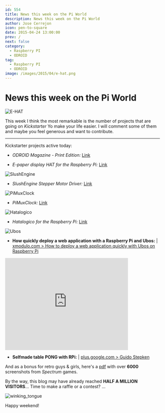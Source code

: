 ```yaml
---
id: 554
title: News this week on the Pi World
description: News this week on the Pi World
author: Jose Cerrejon
icon: pen-to-square
date: 2015-04-24 13:00:00
prev: /
next: false
category:
  - Raspberry PI
  - ODROID
tag:
  - Raspberry PI
  - ODROID
image: /images/2015/04/e-hat.png
---
```


# News this week on the Pi World

![E-HAT](/images/2015/04/e-hat.png)

This week I think the most remarkable is the number of projects that are going on *Kickstarter* Yo make your life easier. I will comment some of them and maybe you feel generous and want to contribute.

- - -
Kickstarter projects active today:

* *ODROID Magazine - Print Edition:* [Link](https://www.kickstarter.com/projects/1943447664/odroid-magazine-print-edition)


* *E-paper display HAT for the Raspberry Pi:* [Link](https://www.kickstarter.com/projects/1372954669/e-paper-display-hat-for-the-raspberry-pi)

![SlushEngine](/images/2015/04/SlushEngine.png)

* *SlushEngine Stepper Motor Driver:* [Link](https://www.kickstarter.com/projects/144859729/slushengine-stepper-motor-driver)

![PiMuxClock](/images/2015/04/PiMuxClock.jpg)

* *PiMuxClock:* [Link](https://www.kickstarter.com/projects/420233999/pimuxclock)

![Hatalogico](/images/2015/04/hatalogico.png)

* *Hatalogico for the Raspberry Pi:* [Link](https://www.kickstarter.com/projects/jelby/hatalogico-for-the-raspberry-pi)

![Ubos](/images/2015/04/ubos.png)

* **How quickly deploy a web application with a Raspberry Pi and Ubos:** | [xmodulo.com > How to deploy a web application quickly with Ubos on Raspberry Pi](http://xmodulo.com/deploy-web-application-ubos-raspberrypi.html)

<iframe width="400" height="300" src="https://www.youtube.com/embed/nmMt9mpYgUY?rel=0&amp;controls=0&amp;showinfo=0" frameborder="0" allowfullscreen></iframe>

* **Selfmade table PONG with RPi:** | [plus.google.com > Guido Stepken](https://plus.google.com/+GuidoStepken/posts/D5p3CiQHGDL)

And as a bonus for retro guys & girls, here's a [pdf](http://webdiis.unizar.es/asignaturas/videojuegos/Anexo/Ficheros%20presentacion/!!(Ebook)%20Zx%20Spectrum%20Games%20Screenshot%20Catalog%20(6000%20Color%20Screenshots%20Of%20Sinclair%20Zx%20Spectrum%20Games%20405%20Pages).pdf) with over **6000** screenshots from *Spectrum* games.

By the way, this blog may have already reached **HALF A MILLION VISITORS**... Time to make a raffle or a contest? ...

![winking_tongue](/css/sm/winking_tongue_out.png)

Happy weekend!